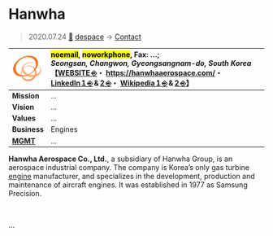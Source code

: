 # Hanwha
> 2020.07.24 [🚀](../../../index/index.md) [despace](../index.md) → [Contact](../contact.md)

|[![](../f/contact/h/hanwha_logo1_thumb.webp)](../f/contact/h/hanwha_logo1.webp)|<mark>noemail</mark>, <mark>noworkphone</mark>, Fax: …;<br> *Seongsan, Changwon, Gyeongsangnam-do, South Korea*<br> 【[WEBSITE ⎆](http://www.hanwhatechwin.com/)・ <https://hanwhaaerospace.com/>・ [LinkedIn 1 ⎆](https://www.linkedin.com/company/hanwhaaerospace/) & [2 ⎆](https://www.linkedin.com/company/hanwha-aerospace/)・ [Wikipedia 1 ⎆](https://en.wikipedia.org/wiki/Hanwha_Techwin) & [2 ⎆](https://en.wikipedia.org/wiki/Hanwha_Aerospace)】|
|:-|:-|
|**Mission**|…|
|**Vision**|…|
|**Values**|…|
|**Business**|Engines|
|**[MGMT](../mgmt.md)**|…|

**Hanwha Aerospace Co., Ltd.**, a subsidiary of Hanwha Group, is an aerospace industrial company. The company is Korea’s only gas turbine [engine](../ps.md) manufacturer, and specializes in the development, production and maintenance of aircraft engines. It was established in 1977 as Samsung Precision.

<p style="page-break-after:always"> </p>

…

